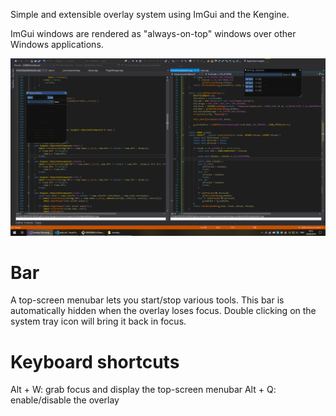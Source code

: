 Simple and extensible overlay system using ImGui and the Kengine.

ImGui windows are rendered as "always-on-top" windows over other Windows applications.

![koverlay](https://github.com/phisko/koverlay/blob/master/screenshot.png)

# Bar
A top-screen menubar lets you start/stop various tools. This bar is automatically hidden when the overlay loses focus. Double clicking on the system tray icon will bring it back in focus.

# Keyboard shortcuts
Alt + W: grab focus and display the top-screen menubar
Alt + Q: enable/disable the overlay
